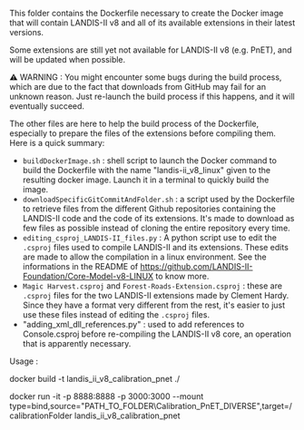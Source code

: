 This folder contains the Dockerfile necessary to create the Docker image that will contain LANDIS-II v8 and all of its available extensions in their latest versions.

Some extensions are still yet not available for LANDIS-II v8 (e.g. PnET), and will be updated when possible.

⚠ WARNING : You might encounter some bugs during the build process, which are due to the fact that downloads from GitHub may fail for an unknown reason.
Just re-launch the build process if this happens, and it will eventually succeed.

The other files are here to help the build process of the Dockerfile, especially to prepare the files of the extensions before compiling them.
Here is a quick summary:

- `buildDockerImage.sh` : shell script to launch the Docker command to build the Dockerfile with the name "landis-ii_v8_linux" given to the resulting docker image. Launch it in a terminal to quickly build the image.
- `downloadSpecificGitCommitAndFolder.sh` : a script used by the Dockerfile to retrieve files from the different Github repositories containing the LANDIS-II code and the code of its extensions. It's made to download as few files as possible instead of cloning the entire repository every time.
- `editing_csproj_LANDIS-II_files.py` : A python script use to edit the `.csproj` files used to compile LANDIS-II and its extensions. These edits are made to allow the compilation in a linux environment. See the informations in the README of <https://github.com/LANDIS-II-Foundation/Core-Model-v8-LINUX> to know more.
- `Magic Harvest.csproj` and `Forest-Roads-Extension.csproj` : these are `.csproj` files for the two LANDIS-II extensions made by Clement Hardy. Since they have a format very different from the rest, it's easier to just use these files instead of editing the `.csproj` files.
- "adding_xml_dll_references.py" : used to add references to Console.csproj before re-compiling the LANDIS-II v8 core, an operation that is apparently necessary.




Usage :

docker build -t landis_ii_v8_calibration_pnet ./


docker run -it -p 8888:8888 -p 3000:3000 --mount type=bind,source="PATH_TO_FOLDER\Calibration_PnET_DIVERSE",target=/calibrationFolder landis_ii_v8_calibration_pnet

